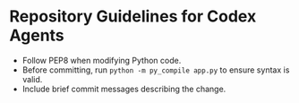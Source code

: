 # Repository Guidelines for Codex Agents

- Follow PEP8 when modifying Python code.
- Before committing, run `python -m py_compile app.py` to ensure syntax is valid.
- Include brief commit messages describing the change.
